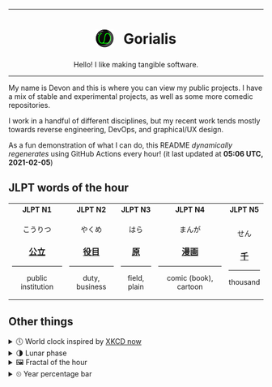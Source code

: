 ***

<h1 align="center">
<sub>
    <img src="readme/resources/avatar.png" height="36">
</sub>
&nbsp;
Gorialis
</h1>
<p align="center">
Hello! I like making tangible software.
</p>

***

My name is Devon and this is where you can view my public projects. I have a mix of stable and experimental projects, as well as some more comedic repositories.

I work in a handful of different disciplines, but my recent work tends mostly towards reverse engineering, DevOps, and graphical/UX design.

As a fun demonstration of what I can do, this README *dynamically regenerates* using GitHub Actions every hour! (it last updated at **05:06 UTC, 2021-02-05**)

<h2>JLPT words of the hour</h2>
<table>
    <tr>
        <th>JLPT N1</th>
        <th>JLPT N2</th>
        <th>JLPT N3</th>
        <th>JLPT N4</th>
        <th>JLPT N5</th>
    </tr>
    <tr>
        <td>
            <p align="center">こうりつ</p>
            <h3 align="center"><b><a href="https://jisho.org/search/%E5%85%AC%E7%AB%8B">公立</a></b></h3>
            <hr>
            <p align="center">public institution</p>
        </td>
        <td>
            <p align="center">やくめ</p>
            <h3 align="center"><b><a href="https://jisho.org/search/%E5%BD%B9%E7%9B%AE">役目</a></b></h3>
            <hr>
            <p align="center">duty,<wbr> business</p>
        </td>
        <td>
            <p align="center">はら</p>
            <h3 align="center"><b><a href="https://jisho.org/search/%E5%8E%9F">原</a></b></h3>
            <hr>
            <p align="center">field,<wbr> plain</p>
        </td>
        <td>
            <p align="center">まんが</p>
            <h3 align="center"><b><a href="https://jisho.org/search/%E6%BC%AB%E7%94%BB">漫画</a></b></h3>
            <hr>
            <p align="center">comic (book),<wbr> cartoon</p>
        </td>
        <td>
            <p align="center">せん</p>
            <h3 align="center"><b><a href="https://jisho.org/search/%E5%8D%83">千</a></b></h3>
            <hr>
            <p align="center">thousand</p>
        </td>
    </tr>
</table>

<h2>Other things</h2>
<details>
<summary>🕔  World clock inspired by <a href="https://xkcd.com/now">XKCD now</a></summary>

> <img src="generated/now.png" width="512">

</details>
<details>
<summary>🌗 Lunar phase</summary>

The moon is approximately 79.94% through its phase (Last Quarter).

</details>
<details>
<summary>&#x1f5bc; Fractal of the hour</summary>

> <img src="generated/fractal.png" width="512">

</details>
<details>
<summary>&#x23f2; Year percentage bar</summary>
<pre><code>2021 [█▁▁▁▁▁▁▁▁▁▁▁▁▁▁▁▁▁▁▁] 9.65%</code></pre>
</details>
